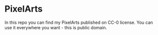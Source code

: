 # PixelArts

In this repo you can find my PixelArts published on CC-0 license. You can use it everywhere you want - this is public domain.
